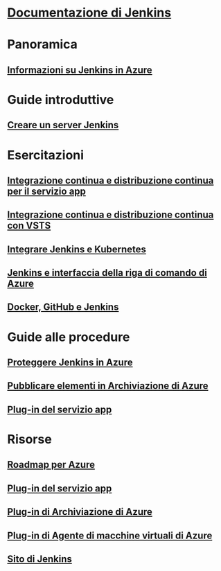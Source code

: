 # [Documentazione di Jenkins](index.md)
# Panoramica
## [Informazioni su Jenkins in Azure](overview.md)
# Guide introduttive
## [Creare un server Jenkins](/azure/jenkins/install-jenkins-solution-template)
# Esercitazioni
## [Integrazione continua e distribuzione continua per il servizio app](/azure/jenkins/java-deploy-webapp-tutorial)
## [Integrazione continua e distribuzione continua con VSTS](https://www.visualstudio.com/docs/build/apps/jenkins/build-deploy-jenkins)
## [Integrare Jenkins e Kubernetes](/azure/container-service/container-service-kubernetes-jenkins)
## [Jenkins e interfaccia della riga di comando di Azure](/azure/jenkins/execute-cli-jenkins-pipeline)
## [Docker, GitHub e Jenkins](/azure/virtual-machines/linux/tutorial-jenkins-github-docker-cicd)
# Guide alle procedure
## [Proteggere Jenkins in Azure](https://jenkins.io/blog/2017/04/20/secure-jenkins-on-azure/)
## [Pubblicare elementi in Archiviazione di Azure](/azure/storage/common/storage-java-jenkins-continuous-integration-solution)
## [Plug-in del servizio app](/azure/jenkins/deploy-Jenkins-app-service-plugin)
# Risorse
## [Roadmap per Azure](https://azure.microsoft.com/roadmap/)
## [Plug-in del servizio app](https://plugins.jenkins.io/azure-app-service)
## [Plug-in di Archiviazione di Azure](https://plugins.jenkins.io/windows-azure-storage)
## [Plug-in di Agente di macchine virtuali di Azure](https://plugins.jenkins.io/azure-vm-agents)
## [Sito di Jenkins](https://jenkins.io/)
